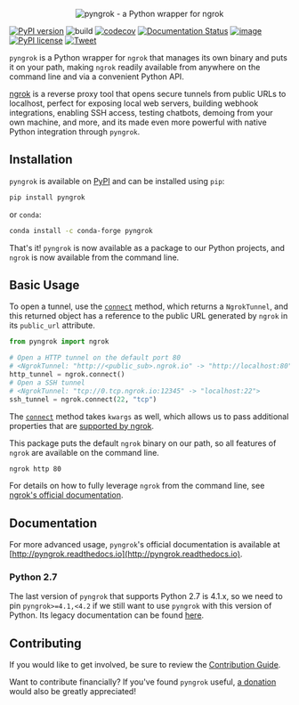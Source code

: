 <p align="center"><img alt="pyngrok - a Python wrapper for ngrok" src="https://pyngrok.readthedocs.io/en/latest/_images/logo.png" /></p>

[![PyPI version](https://badge.fury.io/py/pyngrok.svg)](https://badge.fury.io/py/pyngrok)
![build](https://github.com/alexdlaird/pyngrok/workflows/build/badge.svg)
[![codecov](https://codecov.io/gh/alexdlaird/pyngrok/branch/master/graph/badge.svg)](https://codecov.io/gh/alexdlaird/pyngrok)
[![Documentation Status](https://readthedocs.org/projects/pyngrok/badge/?version=latest)](https://pyngrok.readthedocs.io/en/latest/?badge=latest)
[![image](https://img.shields.io/pypi/pyversions/pyngrok.svg)](https://pypi.org/project/pyngrok/)
[![PyPI license](https://img.shields.io/pypi/l/pyngrok.svg)](https://pypi.org/project/pyngrok/)
[![Tweet](https://img.shields.io/twitter/url/http/shields.io.svg?style=social)](https://twitter.com/intent/tweet?text=Check+out+%23pyngrok%2C+a+Python+wrapper+for+%23ngrok+that+lets+you+programmatically+open+secure+%23tunnels+to+local+web+servers%2C+build+%23webhook+integrations%2C+enable+SSH+access%2C+test+chatbots%2C+demo+from+your+own+machine%2C+and+more.%0D%0A%0D%0A&url=https://github.com/alexdlaird/pyngrok&via=alexdlaird)

`pyngrok` is a Python wrapper for `ngrok` that manages its own binary and puts
it on your path, making `ngrok` readily available from anywhere on the command line and via a
convenient Python API.

[ngrok](https://ngrok.com) is a reverse proxy tool that opens secure tunnels from public URLs to localhost, perfect
for exposing local web servers, building webhook integrations, enabling SSH access, testing chatbots, demoing from
your own machine, and more, and its made even more powerful with native Python integration through `pyngrok`.

## Installation

`pyngrok` is available on [PyPI](https://pypi.org/project/pyngrok/) and can be installed
using `pip`:

```sh
pip install pyngrok
```

or `conda`:

```sh
conda install -c conda-forge pyngrok
```

That's it! `pyngrok` is now available as a package to our Python projects, and `ngrok` is now available from
the command line.

## Basic Usage

To open a tunnel, use the [`connect`](https://pyngrok.readthedocs.io/en/latest/api.html#pyngrok.ngrok.connect) method,
which returns a `NgrokTunnel`, and this returned object has a reference to the public URL generated by `ngrok` in its
`public_url` attribute.

```python
from pyngrok import ngrok

# Open a HTTP tunnel on the default port 80
# <NgrokTunnel: "http://<public_sub>.ngrok.io" -> "http://localhost:80">
http_tunnel = ngrok.connect()
# Open a SSH tunnel
# <NgrokTunnel: "tcp://0.tcp.ngrok.io:12345" -> "localhost:22">
ssh_tunnel = ngrok.connect(22, "tcp")
```

The [`connect`](https://pyngrok.readthedocs.io/en/latest/api.html#pyngrok.ngrok.connect) method takes `kwargs` as
well, which allows us to pass additional properties that are [supported by ngrok](https://ngrok.com/docs#tunnel-definitions).

This package puts the default `ngrok` binary on our path, so all features of `ngrok` are
available on the command line.

```sh
ngrok http 80
```

For details on how to fully leverage `ngrok` from the command line, see [ngrok's official documentation](https://ngrok.com/docs).

## Documentation

For more advanced usage, `pyngrok`'s official documentation is available at [http://pyngrok.readthedocs.io](http://pyngrok.readthedocs.io).

### Python 2.7

The last version of `pyngrok` that supports Python 2.7 is 4.1.x, so we need to pin `pyngrok>=4.1,<4.2` if we still want
to use `pyngrok` with this version of Python. Its legacy documentation can be found [here](https://pyngrok.readthedocs.io/en/4.1.x/).

## Contributing

If you would like to get involved, be sure to review the [Contribution Guide](https://github.com/alexdlaird/pyngrok/blob/master/CONTRIBUTING.rst).

Want to contribute financially? If you've found `pyngrok` useful, [a donation](https://www.paypal.me/alexdlaird>) would
also be greatly appreciated!
